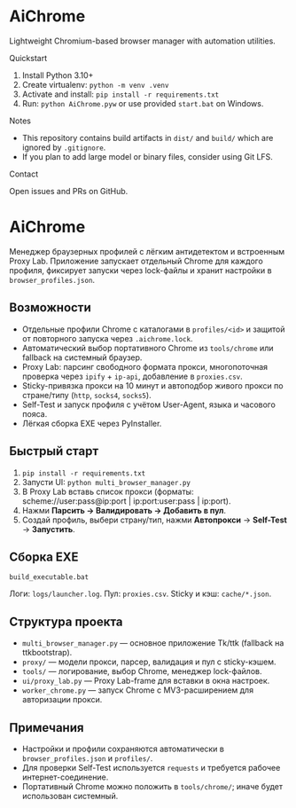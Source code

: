 # AiChrome

Lightweight Chromium-based browser manager with automation utilities.

Quickstart

1. Install Python 3.10+
2. Create virtualenv: `python -m venv .venv`
3. Activate and install: `pip install -r requirements.txt`
4. Run: `python AiChrome.pyw` or use provided `start.bat` on Windows.

Notes

- This repository contains build artifacts in `dist/` and `build/` which are ignored by `.gitignore`.
- If you plan to add large model or binary files, consider using Git LFS.

Contact

Open issues and PRs on GitHub.

# AiChrome

Менеджер браузерных профилей с лёгким антидетектом и встроенным Proxy Lab. Приложение запускает отдельный Chrome для каждого профиля, фиксирует запуски через lock-файлы и хранит настройки в `browser_profiles.json`.

## Возможности
- Отдельные профили Chrome с каталогами в `profiles/<id>` и защитой от повторного запуска через `.aichrome.lock`.
- Автоматический выбор портативного Chrome из `tools/chrome` или fallback на системный браузер.
- Proxy Lab: парсинг свободного формата прокси, многопоточная проверка через `ipify` + `ip-api`, добавление в `proxies.csv`.
- Sticky-привязка прокси на 10 минут и автоподбор живого прокси по стране/типу (`http`, `socks4`, `socks5`).
- Self-Test и запуск профиля с учётом User-Agent, языка и часового пояса.
- Лёгкая сборка EXE через PyInstaller.

## Быстрый старт
1. `pip install -r requirements.txt`
2. Запусти UI: `python multi_browser_manager.py`
3. В Proxy Lab вставь список прокси (форматы: scheme://user:pass@ip:port | ip:port:user:pass | ip:port).
4. Нажми **Парсить → Валидировать → Добавить в пул**.
5. Создай профиль, выбери страну/тип, нажми **Автопрокси** → **Self-Test** → **Запустить**.

## Сборка EXE
`build_executable.bat`

Логи: `logs/launcher.log`. Пул: `proxies.csv`. Sticky и кэш: `cache/*.json`.

## Структура проекта
- `multi_browser_manager.py` — основное приложение Tk/ttk (fallback на ttkbootstrap).
- `proxy/` — модели прокси, парсер, валидация и пул с sticky-кэшем.
- `tools/` — логирование, выбор Chrome, менеджер lock-файлов.
- `ui/proxy_lab.py` — Proxy Lab-frame для вставки в окна настроек.
- `worker_chrome.py` — запуск Chrome с MV3-расширением для авторизации прокси.

## Примечания
- Настройки и профили сохраняются автоматически в `browser_profiles.json` и `profiles/`.
- Для проверки Self-Test используется `requests` и требуется рабочее интернет-соединение.
- Портативный Chrome можно положить в `tools/chrome/`; иначе будет использован системный.
